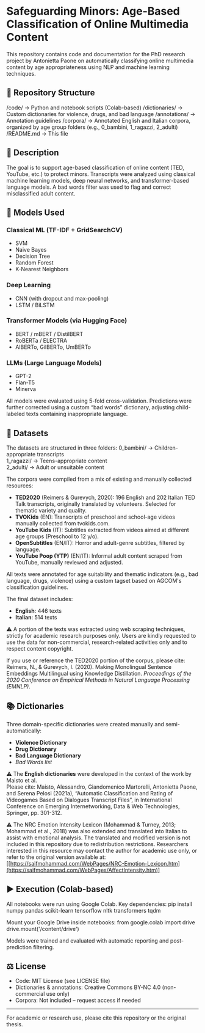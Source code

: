 
# Safeguarding Minors: Age-Based Classification of Online Multimedia Content

This repository contains code and documentation for the PhD research project by Antonietta Paone on automatically classifying online multimedia content by age appropriateness using NLP and machine learning techniques.

## 📂 Repository Structure

/code/              → Python and notebook scripts (Colab-based)
/dictionaries/      → Custom dictionaries for violence, drugs, and bad language
/annotations/       → Annotation guidelines
/corpora/           → Annotated English and Italian corpora, organized by age group folders (e.g., 0_bambini, 1_ragazzi, 2_adulti)
/README.md          → This file

## 📑 Description

The goal is to support age-based classification of online content (TED, YouTube, etc.) to protect minors. Transcripts were analyzed using classical machine learning models, deep neural networks, and transformer-based language models. A bad words filter was used to flag and correct misclassified adult content.

## 🧠 Models Used

### Classical ML (TF-IDF + GridSearchCV)
- SVM
- Naive Bayes
- Decision Tree
- Random Forest
- K-Nearest Neighbors

### Deep Learning
- CNN (with dropout and max-pooling)
- LSTM / BiLSTM

### Transformer Models (via Hugging Face)
- BERT / mBERT / DistilBERT
- RoBERTa / ELECTRA
- AlBERTo, GilBERTo, UmBERTo

### LLMs (Large Language Models)
- GPT-2
- Flan-T5
- Minerva

All models were evaluated using 5-fold cross-validation. Predictions were further corrected using a custom “bad words” dictionary, adjusting child-labeled texts containing inappropriate language.

## 🧪 Datasets

The datasets are structured in three folders:
0_bambini/     → Children-appropriate transcripts  
1_ragazzi/     → Teens-appropriate content  
2_adulti/      → Adult or unsuitable content  

The corpora were compiled from a mix of existing and manually collected resources:

- **TED2020** (Reimers & Gurevych, 2020): 196 English and 202 Italian TED Talk transcripts, originally translated by volunteers. Selected for thematic variety and quality.
- **TVOKids** (EN): Transcripts of preschool and school-age videos manually collected from tvokids.com.
- **YouTube Kids** (IT): Subtitles extracted from videos aimed at different age groups (Preschool to 12 y/o).
- **OpenSubtitles** (EN/IT): Horror and adult-genre subtitles, filtered by language.
- **YouTube Poop (YTP)** (EN/IT): Informal adult content scraped from YouTube, manually reviewed and adjusted.

All texts were annotated for age suitability and thematic indicators (e.g., bad language, drugs, violence) using a custom tagset based on AGCOM's classification guidelines.

The final dataset includes:
- **English**: 446 texts
- **Italian**: 514 texts
  
⚠️ A portion of the texts was extracted using web scraping techniques, strictly for academic research purposes only. Users are kindly requested to use the data for non-commercial, research-related activities only and to respect content copyright.

If you use or reference the TED2020 portion of the corpus, please cite:  
Reimers, N., & Gurevych, I. (2020). Making Monolingual Sentence Embeddings Multilingual using Knowledge Distillation. *Proceedings of the 2020 Conference on Empirical Methods in Natural Language Processing (EMNLP)*.

## 📚 Dictionaries

Three domain-specific dictionaries were created manually and semi-automatically:
- **Violence Dictionary**
- **Drug Dictionary**
- **Bad Language Dictionary**
- *Bad Words list*

⚠️ The **English dictionaries** were developed in the context of the work by Maisto et al.  
Please cite: Maisto, Alessandro, Giandomenico Martorelli, Antonietta Paone, and Serena Pelosi (2021a), “Automatic Classification and Rating of Videogames Based on Dialogues Transcript Files”, in International Conference on Emerging Internetworking, Data & Web Technologies, Springer, pp. 301-312.

⚠️ The NRC Emotion Intensity Lexicon (Mohammad & Turney, 2013; Mohammad et al., 2018) was also extended and translated into Italian to assist with emotional analysis. The translated and modified version is not included in this repository due to redistribution restrictions. Researchers interested in this resource may contact the author for academic use only, or refer to the original version available at:
[[https://saifmohammad.com/WebPages/NRC-Emotion-Lexicon.htm](https://saifmohammad.com/WebPages/AffectIntensity.htm)]


## ▶️ Execution (Colab-based)

All notebooks were run using Google Colab. Key dependencies:
pip install numpy pandas scikit-learn tensorflow nltk transformers tqdm

Mount your Google Drive inside notebooks:
from google.colab import drive  
drive.mount('/content/drive')

Models were trained and evaluated with automatic reporting and post-prediction filtering.

## ⚖️ License

- Code: MIT License (see LICENSE file)
- Dictionaries & annotations: Creative Commons BY-NC 4.0 (non-commercial use only)
- Corpora: Not included – request access if needed

---

For academic or research use, please cite this repository or the original thesis.
